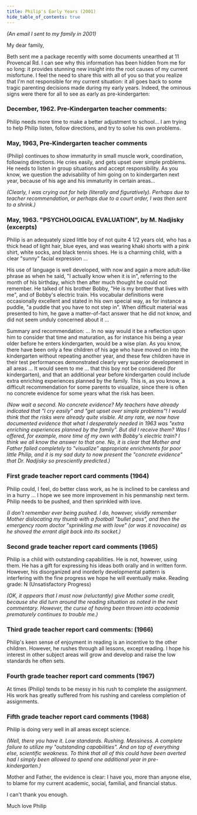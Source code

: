 ```yaml
--- 
title: Philip's Early Years (2001) 
hide_table_of_contents: true
---
```

*(An email I sent to my family in 2001)*

My dear family,

Beth sent me a package recently with some documents unearthed at 11 Provencal Rd.  I can see why this information has been hidden from me for so long: it provides stunning new insight into the root causes of my current misfortune. I feel the need to share this with all of you so that you realize that I'm not responsible for my current situation: it all goes back to some tragic parenting decisions made during my early years.  Indeed, the ominous signs were there for all to see as early as pre-kindergarten:

### December, 1962. Pre-Kindergarten teacher comments:

Philip needs more time to make a better adjustment to school... I am trying to help Philip listen, follow directions, and try to solve his own problems.

### May, 1963, Pre-Kindergarten teacher comments

(Philip) continues to show immaturity in small muscle work, coordination, following directions.  He cries easily, and gets upset over simple problems.  He needs to listen in group situations and accept responsibility.  As you know, we question the advisability of him going on to kindergarten next year, because of his age and his immaturity in certain areas...

*(Clearly, I was crying out for help (literally and figuratively).  Perhaps due to teacher recommendation, or perhaps due to a court order, I was then sent to a shrink.)*

### May, 1963. "PSYCHOLOGICAL EVALUATION", by M. Nadjisky (excerpts)

Philip is an adequately sized little boy of not quite 4 1/2 years old, who has a thick head of light hair, blue eyes, and was wearing khaki shorts with a pink shirt, white socks, and black tennis shoes.  He is a charming child, with a clear "sunny" facial expression ...

His use of language is well developed, with now and again a more adult-like phrase as when he said, "I actually know when it is in", referring to the month of his birthday, which then after much thought he could not remember.  He talked of his brother Bobby, "He is my brother that lives with me", and of Bobby's electric train.  His vocabular definitions were occasionally excellent and stated in his own special way, as for instance a puddle, "a puddle that you have to not step in".  When difficult material was presented to him, he gave a matter-of-fact answer that he did not know, and did not seem unduly concerned about it ...

Summary and recommendation: ... In no way would it be a reflection upon him to consider that time and maturation, as for instance his being a year older before he enters kindergarten, would be a wise plan. As you know, there have been only a few children of his age who have moved on into the kindergarten without repeating another year, and these few children have in their test performances demonstrated clearly very superior development in all areas ...  It would seem to me ... that this boy not be considered (for kindergarten), and that an additional year before kindergarten could include extra enriching experiences planned by the family.  This is, as you know, a difficult recommendation for some parents to visualize, since there is often no concrete evidence for some years what the risk has been.

*(Now wait a second.  No concrete evidence?  My teachers have already indicated that "I cry easily" and "get upset over simple problems"!  I would think that the risks were already quite visible.  At any rate, we now have documented evidence that what I desperately needed in 1963 was "extra enriching experiences planned by the family".  But did I receive them?  Was I offered, for example, more time of my own with Bobby's electric train?  I think we all know the answer to that one.  No, it is clear that Mother and Father failed completely to "visualize" appropriate enrichments for poor little Philip, and it is my sad duty to now present the "concrete evidence" that Dr. Nadjisky so presciently predicted.)*

### First grade teacher report card comments (1964)

Philip could, I feel, do better class work, as he is inclined to be careless and in a hurry ... I hope we see more improvement in his penmanship next term.  Philip needs to be pushed, and then sprinkled with love.

*(I don't remember ever being pushed. I do, however, vividly remember Mother dislocating my thumb with a football "bullet pass", and then the emergency room doctor "sprinkling me with love" (or was it novocaine) as he shoved the errant digit back into its socket.)*

### Second grade teacher report card comments (1965)

Philip is a child with outstanding capabilities.  He is not, however, using them. He has a gift for expressing his ideas both orally and in written form.  However, his disorganized and inorderly developmental pattern is interfering with the fine progress we hope he will eventually make. Reading grade: N (Unsatisfactory Progress)

*(OK, it appears that I must now (reluctantly) give Mother some credit, because she did turn around the reading situation as noted in the next commentary.  However, the curse of having been thrown into academia prematurely continues to trouble me.)*

### Third grade teacher report card comments: (1966)

Philip's keen sense of enjoyment in reading is an incentive to the other children.  However, he rushes through all lessons, except reading.  I hope his interest in other subject areas will grow and develop and raise the low standards he often sets.

### Fourth grade teacher report card comments (1967)

At times (Philip) tends to be messy in his rush to complete the assignment.  His work has greatly suffered from his rushing and careless completion of assignments.

### Fifth grade teacher report card comments (1968)

Philip is doing very well in all areas except science.

*(Well, there you have it.  Low standards.  Rushing.  Messiness.  A complete failure to utilize my "outstanding capabilities".  And on top of everything else, scientific weakness.  To think that all of this could have been averted had I simply been allowed to spend one additional year in pre-kindergarten.)*

Mother and Father, the evidence is clear: I have you, more than anyone else, to blame for my current academic, social, familial, and financial status.

I can't thank you enough.

Much love Philip